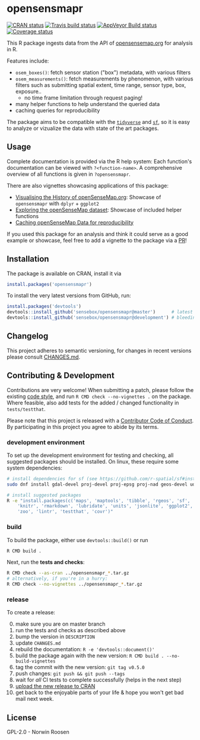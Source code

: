 # opensensmapr

[![CRAN status](https://www.r-pkg.org/badges/version/opensensmapr)](https://cran.r-project.org/package=opensensmapr)
[![Travis build status](https://travis-ci.org/sensebox/opensensmapR.svg?branch=master)](https://travis-ci.org/sensebox/opensensmapR)
[![AppVeyor Build status](https://ci.appveyor.com/api/projects/status/dtad4ves48gebss7/branch/master?svg=true)](https://ci.appveyor.com/project/noerw/opensensmapr/branch/master)
[![Coverage status](https://codecov.io/gh/sensebox/opensensmapR/branch/master/graph/badge.svg)](https://codecov.io/github/sensebox/opensensmapR?branch=master)

This R package ingests data from the API of [opensensemap.org][osem] for analysis in R.

Features include:

- `osem_boxes()`: fetch sensor station ("box") metadata, with various filters
- `osem_measurements()`: fetch measurements by phenomenon, with various filters such as submitting spatial extent, time range, sensor type, box, exposure..
  - no time frame limitation through request paging!
- many helper functions to help understand the queried data
- caching queries for reproducibility

The package aims to be compatible with the [`tidyverse`][tidy] and [`sf`][sf],
so it is easy to analyze or vizualize the data with state of the art packages.

[osem]: https://opensensemap.org/
[sf]: https://github.com/r-spatial/sf
[tidy]: https://www.tidyverse.org/

## Usage

Complete documentation is provided via the R help system:
Each function's documentation can be viewed with `?<function-name>`.
A comprehensive overview of all functions is given in `?opensensmapr`.

There are also vignettes showcasing applications of this package:

- [Visualising the History of openSenseMap.org][osem-history]: Showcase of `opensensmapr` with `dplyr` + `ggplot2`
- [Exploring the openSenseMap dataset][osem-intro]: Showcase of included helper functions
- [Caching openSenseMap Data for reproducibility][osem-serialization]

[osem-intro]: https://sensebox.github.io/opensensmapR/inst/doc/osem-intro.html
[osem-history]: https://sensebox.github.io/opensensmapR/inst/doc/osem-history.html
[osem-serialization]: https://sensebox.github.io/opensensmapR/inst/doc/osem-serialization.html

If you used this package for an analysis and think it could serve as a good
example or showcase, feel free to add a vignette to the package via a [PR](#contribute)!

## Installation

The package is available on CRAN, install it via

```r
install.packages('opensensmapr')
```

To install the very latest versions from GitHub, run:

```r
install.packages('devtools')
devtools::install_github('sensebox/opensensmapr@master')      # latest stable version
devtools::install_github('sensebox/opensensmapr@development') # bleeding edge version
```

## Changelog

This project adheres to semantic versioning, for changes in recent versions please consult [CHANGES.md](CHANGES.md).

## Contributing & Development

Contributions are very welcome!
When submitting a patch, please follow the existing [code style](.lintr),
and run `R CMD check --no-vignettes .` on the package.
Where feasible, also add tests for the added / changed functionality in `tests/testthat`.

Please note that this project is released with a [Contributor Code of Conduct](CONDUCT.md).
By participating in this project you agree to abide by its terms.

### development environment

To set up the development environment for testing and checking, all suggested packages should be installed.
On linux, these require some system dependencies:
```sh
# install dependencies for sf (see https://github.com/r-spatial/sf#installing)
sudo dnf install gdal-devel proj-devel proj-epsg proj-nad geos-devel udunits2-devel

# install suggested packages
R -e "install.packages(c('maps', 'maptools', 'tibble', 'rgeos', 'sf',
    'knitr', 'rmarkdown', 'lubridate', 'units', 'jsonlite', 'ggplot2',
    'zoo', 'lintr', 'testthat', 'covr')"
```

### build

To build the package, either use `devtools::build()` or run
```sh
R CMD build .
```

Next, run the **tests and checks**:
```sh
R CMD check --as-cran ../opensensmapr_*.tar.gz
# alternatively, if you're in a hurry:
R CMD check --no-vignettes ../opensensmapr_*.tar.gz
```

### release

To create a release:

0. make sure you are on master branch
1. run the tests and checks as described above
2. bump the version in `DESCRIPTION`
3. update `CHANGES.md`
3. rebuild the documentation: `R -e 'devtools::document()'`
4. build the package again with the new version: `R CMD build . --no-build-vignettes`
5. tag the commit with the new version: `git tag v0.5.0`
6. push changes: `git push && git push --tags`
7. wait for *all* CI tests to complete successfully (helps in the next step)
8. [upload the new release to CRAN](https://cran.r-project.org/submit.html)
9. get back to the enjoyable parts of your life & hope you won't get bad mail next week.


## License

GPL-2.0 - Norwin Roosen
